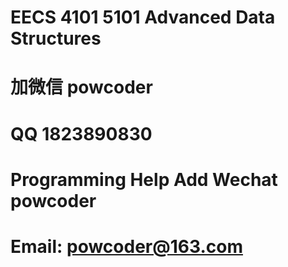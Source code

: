 # EECS 4101 5101 Advanced Data Structures
# 加微信 powcoder

# QQ 1823890830

# Programming Help Add Wechat powcoder

# Email: powcoder@163.com


